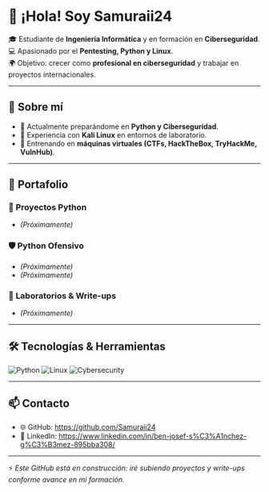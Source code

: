 # 👋 ¡Hola! Soy Samuraii24

🎓 Estudiante de **Ingeniería Informática** y en formación en **Ciberseguridad**.  
💻 Apasionado por el **Pentesting, Python y Linux**.  
🌍 Objetivo: crecer como **profesional en ciberseguridad** y trabajar en proyectos internacionales.  

---

## 🚀 Sobre mí
- 🔹 Actualmente preparándome en **Python y Ciberseguridad**.  
- 🔹 Experiencia con **Kali Linux** en entornos de laboratorio.    
- 🔹 Entrenando en **máquinas virtuales (CTFs, HackTheBox, TryHackMe, VulnHub)**.  

---

## 📂 Portafolio

### 🐍 Proyectos Python
- *(Próximamente)*

### 🛡️ Python Ofensivo
- *(Próximamente)*   
- *(Próximamente)* 

### 🧩 Laboratorios & Write-ups
- *(Próximamente)* 
---

## 🛠️ Tecnologías & Herramientas
![Python](https://img.shields.io/badge/Python-3.10-blue?logo=python)
![Linux](https://img.shields.io/badge/Linux-Kali%20%7C%20Parrot-informational?logo=linux)
![Cybersecurity](https://img.shields.io/badge/Security-Pentesting-red?logo=hackaday)

---

## 📫 Contacto
- 🌐 GitHub: https://github.com/Samuraii24
- 💼 LinkedIn: https://www.linkedin.com/in/ben-josef-s%C3%A1nchez-g%C3%B3mez-895bba308/

---

⚡ *Este GitHub está en construcción: iré subiendo proyectos y write-ups conforme avance en mi formación.*  
